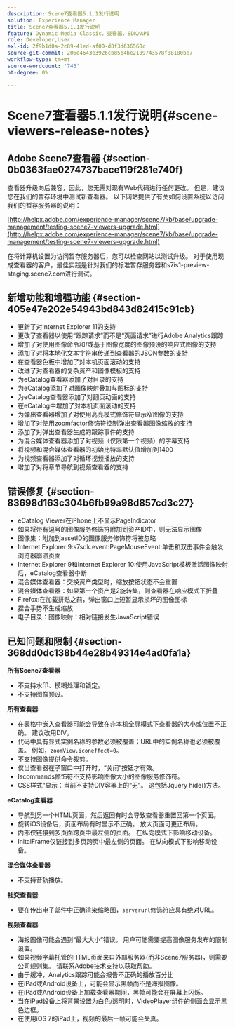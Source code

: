```yaml
---
description: Scene7查看器5.1.1发行说明
solution: Experience Manager
title: Scene7查看器5.1.1发行说明
feature: Dynamic Media Classic，查看器，SDK/API
role: Developer,User
exl-id: 2f9b1d0a-2c89-41ed-af00-d8f3d636560c
source-git-commit: 206e4643e3926cb85b4be2189743578f88180be7
workflow-type: tm+mt
source-wordcount: '746'
ht-degree: 0%

---
```


# Scene7查看器5.1.1发行说明{#scene-viewers-release-notes}

## Adobe Scene7查看器 {#section-0b0363fae0274737bace119f281e740f}

查看器升级向后兼容，因此，您无需对现有Web代码进行任何更改。 但是，建议您在我们的暂存环境中测试新查看器。 以下网站提供了有关如何设置系统以访问我们的暂存服务器的说明：

[http://helpx.adobe.com/experience-manager/scene7/kb/base/upgrade-management/testing-scene7-viewers-upgrade.html](http://helpx.adobe.com/experience-manager/scene7/kb/base/upgrade-management/testing-scene7-viewers-upgrade.html)

在将计算机设置为访问暂存服务器后，您可以检查网站以测试升级。 对于使用现成查看器的客户，最佳实践是针对我们的标准暂存服务器和s7is1-preview-staging.scene7.com进行测试。

## 新增功能和增强功能 {#section-405e47e202e54943bd843d82415c91cb}

* 更新了对Internet Explorer 11的支持
* 更改了查看器以使用“跟踪请求”而不是“页面请求”进行Adobe Analytics跟踪
* 增加了对使用图像命令和/或基于图像宽度的图像预设的响应式图像的支持
* 添加了对将本地化文本字符串传递到查看器的JSON参数的支持
* 在查看器色板中增加了对本机页面滚动的支持
* 改进了对查看器的复杂资产和图像模板的支持
* 为eCatalog查看器添加了对目录的支持
* 为eCatalog添加了对图像映射叠加与图标的支持
* 为eCatalog查看器添加了对翻页动画的支持
* 在eCatalog中增加了对本机页面滚动的支持
* 为弹出查看器增加了对使用高亮模式修饰符显示窄图像的支持
* 增加了对使用zoomfactor修饰符控制弹出查看器图像缩放的支持
* 添加了对弹出查看器生成的跟踪事件的支持
* 为混合媒体查看器添加了对视频（仅限第一个视频）的字幕支持
* 将视频和混合媒体查看器的初始比特率默认值增加到1400
* 为视频查看器添加了对循环视频播放的支持
* 增加了对将章节导航到视频查看器的支持

## 错误修复 {#section-83698d163c304b6fb99a98d857cd3c27}

* eCatalog Viewer在iPhone上不显示PageIndicator
* 如果将带有逗号的图像服务修饰符附加到资产ID中，则无法显示图像
* 图像集：附加到assetID的图像服务修饰符将被忽略
* Internet Explorer 9:s7sdk.event:PageMouseEvent:单击和双击事件会触发浏览器崩溃页面
* Internet Explorer 9和Internet Explorer 10:使用JavaScript模板激活图像映射后，eCatalog查看器中断
* 混合媒体查看器：交换资产类型时，缩放按钮状态不会重置
* 混合媒体查看器：如果第一个资产是2旋转集，则查看器在响应模式下折叠
* Firefox:在加载拼贴之前，弹出窗口上短暂显示损坏的图像图标
* 捏合手势不生成缩放
* 电子目录：图像映射：相对链接发生JavaScript错误

## 已知问题和限制 {#section-368dd0dc138b44e28b49314e4ad0fa1a}

**所有Scene7查看器**

* 不支持水印、模糊处理和锁定。
* 不支持图像预设。

**所有查看器**

* 在表格中嵌入查看器可能会导致在非本机全屏模式下查看器的大小或位置不正确。 建议改用DIV。
* 代码中具有显式实例名称的参数必须被覆盖；URL中的实例名称也必须被覆盖。 例如，`zoomView.iconeffect=0`。
* 不支持图像提供命令裁剪。
* 仅当查看器在子窗口中打开时，“关闭”按钮才有效。
* Iscommands修饰符不支持影响图像大小的图像服务修饰符。
* CSS样式“显示：当前不支持DIV容器上的“无”。 这包括Jquery hide()方法。

**eCatalog查看器**

* 导航到另一个HTML页面，然后返回有时会导致查看器重置回第一个页面。
* 旋转iOS设备后，页面布局有时显示不正确。 放大页面可更正布局。
* 内部仅链接到多页面跨页中最左侧的页面。 在纵向模式下影响移动设备。
* InitalFrame仅链接到多页跨页中最左侧的页面。 在纵向模式下影响移动设备。

**混合媒体查看器**

* 不支持音轨播放。

**社交查看器**

* 要在传出电子邮件中正确渲染缩略图，`serverurl`修饰符应具有绝对URL。

**视频查看器**

* 海报图像可能会遇到“最大大小”错误。 用户可能需要提高图像服务发布的限制设置。
* 如果视频字幕托管的HTML页面来自外部服务器(而非Scene7服务器)，则需要公司规则集。 请联系Adobe技术支持以获取帮助。
* 由于缓冲，Analytics跟踪可能会报告不正确的播放百分比
* 在iPad或Android设备上，可能会显示黑帧而不是海报图像。
* 在iPad或Android设备上加载查看器期间，黑帧可能会在屏幕上闪烁。
* 当在iPad设备上将背景设置为白色/透明时，VideoPlayer组件的侧面会显示黑色边框。
* 在使用iOS 7的iPad上，视频的最后一帧可能会失真。
